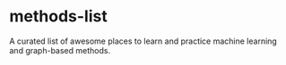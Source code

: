 # methods-list
A curated list of awesome places to learn and practice machine learning and graph-based methods.
